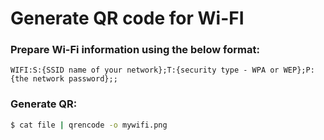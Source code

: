 # Generate QR code for Wi-FI


### Prepare Wi-Fi information using the below format:

```
WIFI:S:{SSID name of your network};T:{security type - WPA or WEP};P:{the network password};;
```

### Generate QR:

```sh
$ cat file | qrencode -o mywifi.png
```

